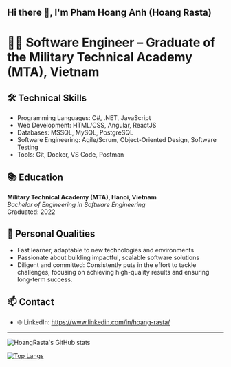 ## Hi there 👋, I'm Pham Hoang Anh (Hoang Rasta)

# 👨‍💻 Software Engineer – Graduate of the Military Technical Academy (MTA), Vietnam

## 🛠️ Technical Skills

- Programming Languages: C#, .NET, JavaScript
- Web Development: HTML/CSS, Angular, ReactJS
- Databases: MSSQL, MySQL, PostgreSQL
- Software Engineering: Agile/Scrum, Object-Oriented Design, Software Testing
- Tools: Git, Docker, VS Code, Postman

## 📚 Education

**Military Technical Academy (MTA), Hanoi, Vietnam**  
_Bachelor of Engineering in Software Engineering_  
Graduated: 2022

## 🌱 Personal Qualities

- Fast learner, adaptable to new technologies and environments
- Passionate about building impactful, scalable software solutions
- Diligent and committed: Consistently puts in the effort to tackle challenges, focusing on achieving high-quality results and ensuring long-term success.

## 📫 Contact

- 🌐 LinkedIn: https://www.linkedin.com/in/hoang-rasta/

---

![HoangRasta's GitHub stats](https://github-readme-stats.vercel.app/api?username=hoangrasta&show_icons=true&theme=radical)

[![Top Langs](https://github-readme-stats.vercel.app/api/top-langs/?username=hoangrasta&layout=compact)](https://github.com/hoangrasta/github-readme-stats)


